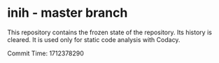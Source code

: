 # inih - master branch

This repository contains the frozen state of the repository.
Its history is cleared. It is used only for static code
analysis with Codacy.

Commit Time: 1712378290